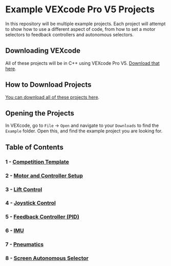 # Example VEXcode Pro V5 Projects

In this repository will be multiple example projects.  Each project will attempt to show how to use a different aspect of code, from how to set a motor selectors to feedback controllers and autonomous selectors.  

## Downloading VEXcode
All of these projects will be in C++ using VEXcode Pro V5.  [Download that here](https://www.vexrobotics.com/vexcode-download).  

## How to Download Projects
[You can download all of these projects here](https://github.com/3324-Supernova-Robotics/Example/archive/refs/heads/main.zip). 

## Opening the Projects
In VEXcode, go to `File` -> `Open` and navigate to your `Downloads` to find the `Example` folder.  Open this, and find the example project you are looking for.  

## Table of Contents 
### 1 - [Competition Template](1-Competition-Template)
### 2 - [Motor and Controller Setup](2-Motor-and-Controller-Setup)
### 3 - [Lift Control](3-Lift-Control)
### 4 - [Joystick Control](4-Joystick-Control)
### 5 - [Feedback Controller (PID)](5-Feedback-Controller)
### 6 - [IMU](6-IMU)
### 7 - [Pneumatics](7-Pneumatics)
### 8 - [Screen Autonomous Selector](8-Autonomous-Selector)